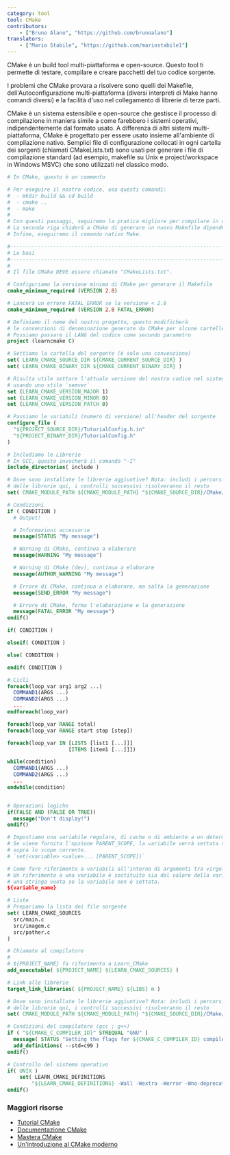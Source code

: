 ```yaml
---
category: tool
tool: CMake
contributors:
    - ["Bruno Alano", "https://github.com/brunoalano"]
translators:
    - ["Mario Stabile", "https://github.com/mariostabile1"]
---
```


CMake è un build tool multi-piattaforma e open-source. Questo tool ti permette di testare, compilare e creare pacchetti del tuo codice sorgente.

I problemi che CMake provara a risolvere sono quelli dei Makefile, 
dell'Autoconfigurazione multi-piattaforma (diversi interpreti di Make hanno comandi diversi) e la facilità d'uso nel collegamento di librerie di terze parti.

CMake è un sistema estensibile e open-source che gestisce il processo di compilazione in maniera simile a come farebbero i sistemi operativi, indipendentemente dal formato usato. A differenza di altri sistemi multi-piattaforma, CMake è progettato per essere usato insieme all'ambiente di compilazione nativo. Semplici file di configurazione collocati in ogni cartella dei sorgenti (chiamati CMakeLists.txt) sono usati per generare i file di compilazione standard (ad esempio, makefile su Unix e project/workspace in Windows MSVC) che sono utilizzati nel classico modo.

```cmake
# In CMake, questo è un commento

# Per eseguire il nostro codice, usa questi comandi:
#  - mkdir build && cd build
#  - cmake ..
#  - make
# 
# Con questi passaggi, seguiremo la pratica migliore per compilare in una sotto-cartella.
# La seconda riga chiderà a CMake di generare un nuovo Makefile dipendente dal sistema operativo.
# Infine, eseguiremo il comando nativo Make.

#------------------------------------------------------------------------------
# Le basi
#------------------------------------------------------------------------------
#
# Il file CMake DEVE essere chiamato "CMakeLists.txt".

# Configuriamo la versione minima di CMake per generare il Makefile
cmake_minimum_required (VERSION 2.8)

# Lancerà un errore FATAL_ERROR se la versione < 2.8
cmake_minimum_required (VERSION 2.8 FATAL_ERROR)

# Definiamo il nome del nostro progetto, questo modificherà 
# le convenzioni di denominazione generate da CMake per alcune cartelle. 
# Possiamo passare il LANG del codice come secondo parametro
project (learncmake C)

# Settiamo la cartella del sorgente (è solo una convenzione)
set( LEARN_CMAKE_SOURCE_DIR ${CMAKE_CURRENT_SOURCE_DIR} )
set( LEARN_CMAKE_BINARY_DIR ${CMAKE_CURRENT_BINARY_DIR} )

# Risulta utile settare l'attuale versione del nostro codice nel sistema di compilazione
# usando uno stile `semver`
set (LEARN_CMAKE_VERSION_MAJOR 1)
set (LEARN_CMAKE_VERSION_MINOR 0)
set (LEARN_CMAKE_VERSION_PATCH 0)

# Passiamo le variabili (numero di versione) all'header del sorgente
configure_file (
  "${PROJECT_SOURCE_DIR}/TutorialConfig.h.in"
  "${PROJECT_BINARY_DIR}/TutorialConfig.h"
)

# Includiamo le Librerie
# In GCC, questo invocherà il comando "-I" 
include_directories( include )

# Dove sono installate le librerie aggiuntive? Nota: includi i percorsi
# delle librerie qui, i controlli successivi risolveranno il resto
set( CMAKE_MODULE_PATH ${CMAKE_MODULE_PATH} "${CMAKE_SOURCE_DIR}/CMake/modules/" )

# Condizioni
if ( CONDITION )
  # Output!

  # Informazioni accessorie
  message(STATUS "My message")

  # Warning di CMake, continua a elaborare
  message(WARNING "My message")

  # Warning di CMake (dev), continua a elaborare
  message(AUTHOR_WARNING "My message")

  # Errore di CMake, continua a elaborare, ma salta la generazione
  message(SEND_ERROR "My message")

  # Errore di CMake, ferma l'elaborazione e la generazione
  message(FATAL_ERROR "My message")
endif()

if( CONDITION )

elseif( CONDITION )

else( CONDITION )

endif( CONDITION )

# Cicli
foreach(loop_var arg1 arg2 ...)
  COMMAND1(ARGS ...)
  COMMAND2(ARGS ...)
  ...
endforeach(loop_var)

foreach(loop_var RANGE total)
foreach(loop_var RANGE start stop [step])

foreach(loop_var IN [LISTS [list1 [...]]]
                    [ITEMS [item1 [...]]])

while(condition)
  COMMAND1(ARGS ...)
  COMMAND2(ARGS ...)
  ...
endwhile(condition)


# Operazioni logiche
if(FALSE AND (FALSE OR TRUE))
  message("Don't display!")
endif()

# Impostiamo una variabile regolare, di cache o di ambiente a un determinato valore.
# Se viene fornita l'opzione PARENT_SCOPE, la variabile verrà settata nello scope
# sopra lo scope corrente.
# `set(<variable> <value>... [PARENT_SCOPE])`

# Come fare riferimento a variabili all'interno di argomenti tra virgolette e non?
# Un riferimento a una variabile è sostituito sia dal valore della variabile, sia da 
# una stringa vuota se la variabile non è settata.
${variable_name}

# Liste
# Prepariamo la lista dei file sorgente
set( LEARN_CMAKE_SOURCES 
  src/main.c
  src/imagem.c
  src/pather.c
)

# Chiamate al compilatore
#
# ${PROJECT_NAME} fa riferimento a Learn_CMake 
add_executable( ${PROJECT_NAME} ${LEARN_CMAKE_SOURCES} )

# Link alle librerie
target_link_libraries( ${PROJECT_NAME} ${LIBS} m )

# Dove sono installate le librerie aggiuntive? Nota: includi i percorsi
# delle librerie qui, i controlli successivi risolveranno il resto
set( CMAKE_MODULE_PATH ${CMAKE_MODULE_PATH} "${CMAKE_SOURCE_DIR}/CMake/modules/" )

# Condizioni del compilatore (gcc ; g++)
if ( "${CMAKE_C_COMPILER_ID}" STREQUAL "GNU" )
  message( STATUS "Setting the flags for ${CMAKE_C_COMPILER_ID} compiler" )
  add_definitions( --std=c99 )
endif()

# Controllo del sistema operativo
if( UNIX )
    set( LEARN_CMAKE_DEFINITIONS
        "${LEARN_CMAKE_DEFINITIONS} -Wall -Wextra -Werror -Wno-deprecated-declarations -Wno-unused-parameter -Wno-comment" )
endif()
```

### Maggiori risorse

+ [Tutorial CMake](https://cmake.org/cmake-tutorial/)
+ [Documentazione CMake](https://cmake.org/documentation/)
+ [Mastera CMake](http://amzn.com/1930934319/)
+ [Un'introduzione al CMake moderno](https://cliutils.gitlab.io/modern-cmake/)

